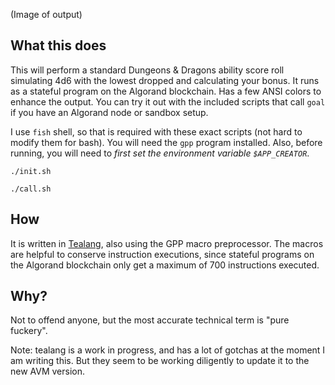 (Image of output)

## What this does

This will perform a standard Dungeons & Dragons ability score roll simulating 4d6 with the lowest dropped and calculating your bonus.
It runs as a stateful program on the Algorand blockchain. Has a few ANSI colors to enhance the output.
You can try it out with the included scripts that call `goal` if you have an Algorand node or sandbox setup.

I use `fish` shell, so that is required with these exact scripts (not hard to modify them for bash). You will need the `gpp` program installed.
Also, before running, you will need to *first set the environment variable `$APP_CREATOR`*.

```shell
./init.sh
```

```shell
./call.sh
```

## How

It is written in [Tealang](https://github.com/pzbitskiy/tealang), also using the GPP macro preprocessor.  The macros are helpful to conserve instruction executions, since stateful programs
on the Algorand blockchain only get a maximum of 700 instructions executed.

## Why?

Not to offend anyone, but the most accurate technical term is "pure fuckery".

Note: tealang is a work in progress, and has a lot of gotchas at the moment I am writing this.  But they seem to be working
diligently to update it to the new AVM version.
